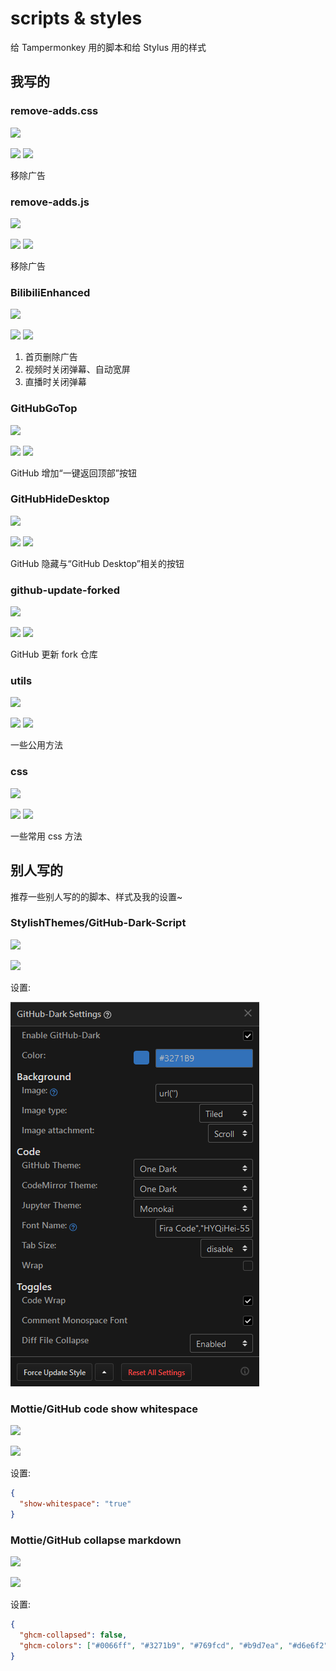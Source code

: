 # scripts & styles

给 Tampermonkey 用的脚本和给 Stylus 用的样式

## 我写的

### remove-adds.css

![](https://img.shields.io/badge/type-style-informational)

[![](https://img.shields.io/badge/Install-File-success.svg)](./css/remove-adds.user.css) [![](https://img.shields.io/badge/Install-Stylish-success.svg)](https://userstyles.org/styles/178935/remove-adds)

移除广告

### remove-adds.js

![](https://img.shields.io/badge/type-script-informational)

[![](https://img.shields.io/badge/Install-File-success.svg)](./scripts/remove-adds.user.js) [![](https://img.shields.io/badge/Install-GreasyFork-success.svg)](https://greasyfork.org/zh-CN/scripts/393030-removeadds)

移除广告

### BilibiliEnhanced

![](https://img.shields.io/badge/type-script-informational)

[![](https://img.shields.io/badge/Install-File-success.svg)](./scripts/bilibili-enhanced.user.js) [![](https://img.shields.io/badge/Install-GreasyFork-success.svg)](https://greasyfork.org/zh-CN/scripts/380783-bilibilienhanced)

1. 首页删除广告
2. 视频时关闭弹幕、自动宽屏
3. 直播时关闭弹幕

### GitHubGoTop

![](https://img.shields.io/badge/type-script-informational)

[![](https://img.shields.io/badge/Install-File-success.svg)](./scripts/.user.js) [![](https://img.shields.io/badge/Install-GreasyFork-success.svg)](https://greasyfork.org/zh-CN/scripts/392584-githubgotop)

GitHub 增加“一键返回顶部”按钮

### GitHubHideDesktop

![](https://img.shields.io/badge/type-script-informational)

[![](https://img.shields.io/badge/Install-File-success.svg)](./scripts/github-hide-desktop.user.js) [![](https://img.shields.io/badge/Install-GreasyFork-success.svg)](https://greasyfork.org/zh-CN/scripts/392623-githubhidedesktop)

GitHub 隐藏与“GitHub Desktop”相关的按钮

### github-update-forked

![](https://img.shields.io/badge/type-script-informational)

[![](https://img.shields.io/badge/Install-File-success.svg)](./scripts/github-update-forked.user.js) [![](https://img.shields.io/badge/Install-GreasyFork-success.svg)](https://greasyfork.org/zh-CN/scripts/393205-github-update-forked)

GitHub 更新 fork 仓库

### utils

![](https://img.shields.io/badge/type-library-informational)

[![](https://img.shields.io/badge/Install-File-success.svg)](./libraries/utils.user.js) [![](https://img.shields.io/badge/Install-GreasyFork-success.svg)](https://greasyfork.org/zh-CN/scripts/393085-commonsutil)

一些公用方法

### css

![](https://img.shields.io/badge/type-library-informational)

[![](https://img.shields.io/badge/Install-File-success.svg)](./libraries/css.user.js) [![](https://img.shields.io/badge/Install-GreasyFork-success.svg)](https://greasyfork.org/zh-CN/scripts/393202-cssutil)

一些常用 css 方法

## 别人写的

推荐一些别人写的的脚本、样式及我的设置~

### StylishThemes/GitHub-Dark-Script

![](https://img.shields.io/badge/type-script-informational)

[![](https://img.shields.io/badge/Install-GreasyFork-success.svg)](https://greasyfork.org/zh-CN/scripts/15562-github-dark-script)

设置:

![settings](./resources/GitHub-Dark_Settings.png)

### Mottie/GitHub code show whitespace

![](https://img.shields.io/badge/type-script-informational)

[![](https://img.shields.io/badge/Install-GreasyFork-success.svg)](https://greasyfork.org/en/scripts/28454-github-code-show-whitespace)

设置:

```json
{
  "show-whitespace": "true"
}
```

### Mottie/GitHub collapse markdown

![](https://img.shields.io/badge/type-script-informational)

[![](https://img.shields.io/badge/Install-GreasyFork-success.svg)](https://greasyfork.org/en/scripts/20974-github-collapse-markdown)

设置:

```json
{
  "ghcm-collapsed": false,
  "ghcm-colors": ["#0066ff", "#3271b9", "#769fcd", "#b9d7ea", "#d6e6f2", "#f7fbfc"]
}
```
